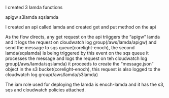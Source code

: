 I created 3 lamda functions

apigw
s3lamda
sqslamda


I created an api called lamda and created get and put method on the api

As the flow directs, any get request on the api triiggers the “apigw” lamda and
it logs the request on cloudwatch log group(/aws/lamda/apigw)
and send the message to sqs queue(corelight-enoch), 
the second lamda(sqslamda) is being triggered by this event on the sqs queue
it processes the message and logs the request on teh cloudwatch log group(/aws/lamda/sqslamda)
it proceeds to create the “message.json” object in the s3 bucket(corelight-enoch),
this request is also logged to the cloudwatch log group(/aws/lamda/s3lamda)

The iam role used for deploying the lamda is enoch-lamda and it has the s3, sqs and cloudwatch policies attached.

